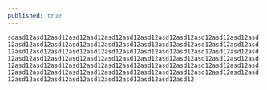 ```yaml
---
published: true
---
```

`sdasd12asd12asd12asd12asd12asd12asd12asd12asd12asd12asd12asd12asd12asd12asd12asd12asd12asd12asd12asd12asd12asd12asd12asd12asd12asd12asd12asd12asd12asd12asd12asd12asd12asd12asd12asd12asd12asd12asd12asd12asd12asd12asd12asd12asd12asd12asd12asd12asd12asd12asd12asd12asd12asd12asd12asd12asd12asd12asd12asd12asd12asd12asd12asd12asd12asd12asd12asd12asd12asd12asd12asd12asd12asd12asd12asd12asd12asd12asd12asd12asd12asd12asd12asd12asd12asd12asd12asd12asd12asd12asd12asd12asd12asd12`